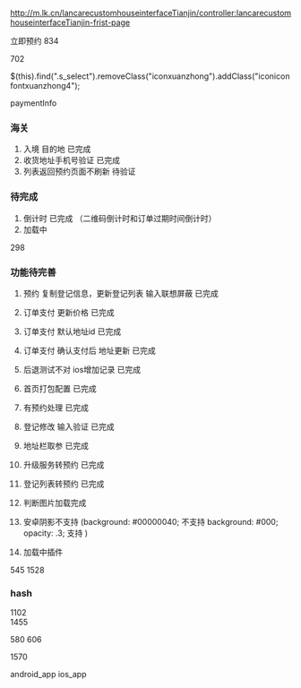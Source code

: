 http://m.lk.cn/lancarecustomhouseinterfaceTianjin/controller:lancarecustomhouseinterfaceTianjin-frist-page

立即预约
834

702

$(this).find(".s_select").removeClass("iconxuanzhong").addClass("iconiconfontxuanzhong4");



paymentInfo


### 海关
1. 入境 目的地  已完成
2. 收货地址手机号验证    已完成
3. 列表返回预约页面不刷新  待验证

### 待完成
1. 倒计时  已完成 （二维码倒计时和订单过期时间倒计时）
2. 加载中  


298

### 功能待完善
1. 预约 复制登记信息，更新登记列表    输入联想屏蔽  已完成
2. 订单支付  更新价格               已完成
3. 订单支付  默认地址id         已完成   
4. 订单支付  确认支付后 地址更新   已完成

5. 后退测试不对  ios增加记录      已完成
6. 首页打包配置                   已完成
7. 有预约处理                    已完成

1. 登记修改 输入验证  已完成
2. 地址栏取参  已完成
3. 升级服务转预约 已完成
4. 登记列表转预约 已完成

1. 判断图片加载完成
2. 安卓阴影不支持  (background: #00000040; 不支持 background: #000; opacity: .3; 支持 )
3. 加载中插件


545
1528
### hash
1102  
1455

580
606

1570

android_app
ios_app



